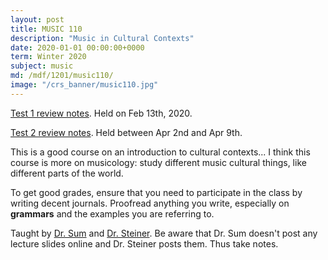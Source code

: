 ```yaml
---
layout: post
title: MUSIC 110
description: "Music in Cultural Contexts"
date: 2020-01-01 00:00:00+0000
term: Winter 2020
subject: music
md: /mdf/1201/music110/
image: "/crs_banner/music110.jpg"
---
```



[Test 1 review notes](/pdf/1201/mus110_unit1.pdf). Held on Feb 13th, 2020.

[Test 2 review notes](/pdf/1201/mus110_test2_review.pdf). Held between Apr 2nd and Apr 9th.

This is a good course on an introduction to cultural contexts... I think this course is more on musicology: study different music cultural things, like different parts of the world.

To get good grades, ensure that you need to participate in the class by writing decent journals. Proofread anything you write, especially on **grammars** and the examples you are referring to.

Taught by [Dr. Sum](https://uwaterloo.ca/grebel/people-profiles/maisie-sum) and [Dr. Steiner](https://uwaterloo.ca/grebel/people-profiles/kate-kennedy-steiner). Be aware that Dr. Sum doesn't post any lecture slides online and Dr. Steiner posts them. Thus take notes.
